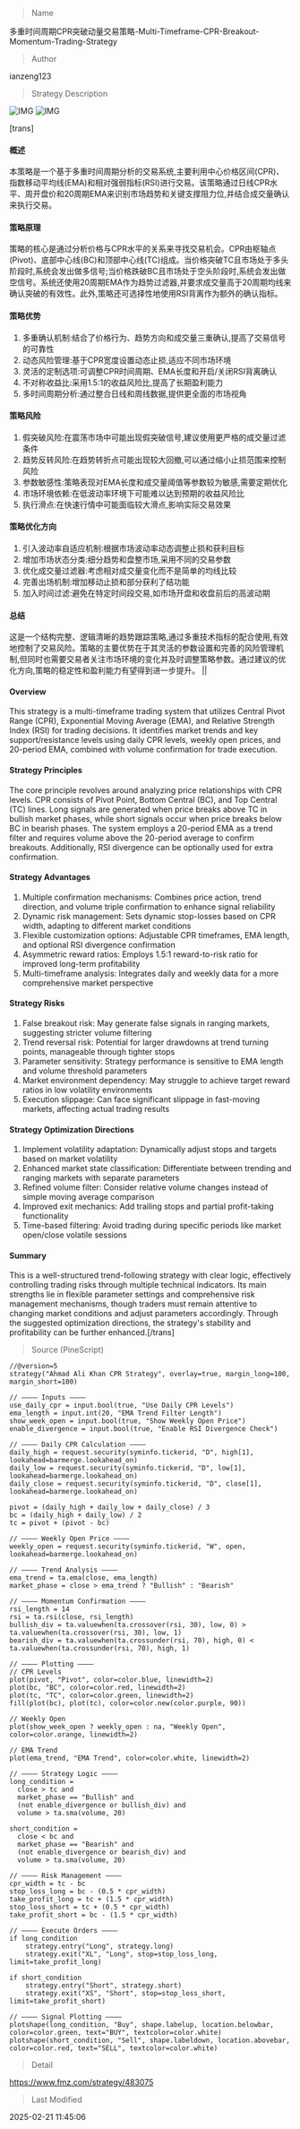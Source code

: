 
> Name

多重时间周期CPR突破动量交易策略-Multi-Timeframe-CPR-Breakout-Momentum-Trading-Strategy

> Author

ianzeng123

> Strategy Description

![IMG](https://www.fmz.com/upload/asset/2d81b1d6c45cd5f0bcd48.png)
![IMG](https://www.fmz.com/upload/asset/2d87b7937b938fd78164c.png)



[trans]
#### 概述
本策略是一个基于多重时间周期分析的交易系统,主要利用中心价格区间(CPR)、指数移动平均线(EMA)和相对强弱指标(RSI)进行交易。该策略通过日线CPR水平、周开盘价和20周期EMA来识别市场趋势和关键支撑阻力位,并结合成交量确认来执行交易。

#### 策略原理
策略的核心是通过分析价格与CPR水平的关系来寻找交易机会。CPR由枢轴点(Pivot)、底部中心线(BC)和顶部中心线(TC)组成。当价格突破TC且市场处于多头阶段时,系统会发出做多信号;当价格跌破BC且市场处于空头阶段时,系统会发出做空信号。系统还使用20周期EMA作为趋势过滤器,并要求成交量高于20周期均线来确认突破的有效性。此外,策略还可选择性地使用RSI背离作为额外的确认指标。

#### 策略优势
1. 多重确认机制:结合了价格行为、趋势方向和成交量三重确认,提高了交易信号的可靠性
2. 动态风险管理:基于CPR宽度设置动态止损,适应不同市场环境
3. 灵活的定制选项:可调整CPR时间周期、EMA长度和开启/关闭RSI背离确认
4. 不对称收益比:采用1.5:1的收益风险比,提高了长期盈利能力
5. 多时间周期分析:通过整合日线和周线数据,提供更全面的市场视角

#### 策略风险
1. 假突破风险:在震荡市场中可能出现假突破信号,建议使用更严格的成交量过滤条件
2. 趋势反转风险:在趋势转折点可能出现较大回撤,可以通过缩小止损范围来控制风险
3. 参数敏感性:策略表现对EMA长度和成交量阈值等参数较为敏感,需要定期优化
4. 市场环境依赖:在低波动率环境下可能难以达到预期的收益风险比
5. 执行滑点:在快速行情中可能面临较大滑点,影响实际交易效果

#### 策略优化方向
1. 引入波动率自适应机制:根据市场波动率动态调整止损和获利目标
2. 增加市场状态分类:细分趋势和盘整市场,采用不同的交易参数
3. 优化成交量过滤器:考虑相对成交量变化而不是简单的均线比较
4. 完善出场机制:增加移动止损和部分获利了结功能
5. 加入时间过滤:避免在特定时间段交易,如市场开盘和收盘前后的高波动期

#### 总结
这是一个结构完整、逻辑清晰的趋势跟踪策略,通过多重技术指标的配合使用,有效地控制了交易风险。策略的主要优势在于其灵活的参数设置和完善的风险管理机制,但同时也需要交易者关注市场环境的变化并及时调整策略参数。通过建议的优化方向,策略的稳定性和盈利能力有望得到进一步提升。 || 

#### Overview
This strategy is a multi-timeframe trading system that utilizes Central Pivot Range (CPR), Exponential Moving Average (EMA), and Relative Strength Index (RSI) for trading decisions. It identifies market trends and key support/resistance levels using daily CPR levels, weekly open prices, and 20-period EMA, combined with volume confirmation for trade execution.

#### Strategy Principles
The core principle revolves around analyzing price relationships with CPR levels. CPR consists of Pivot Point, Bottom Central (BC), and Top Central (TC) lines. Long signals are generated when price breaks above TC in bullish market phases, while short signals occur when price breaks below BC in bearish phases. The system employs a 20-period EMA as a trend filter and requires volume above the 20-period average to confirm breakouts. Additionally, RSI divergence can be optionally used for extra confirmation.

#### Strategy Advantages
1. Multiple confirmation mechanisms: Combines price action, trend direction, and volume triple confirmation to enhance signal reliability
2. Dynamic risk management: Sets dynamic stop-losses based on CPR width, adapting to different market conditions
3. Flexible customization options: Adjustable CPR timeframes, EMA length, and optional RSI divergence confirmation
4. Asymmetric reward ratios: Employs 1.5:1 reward-to-risk ratio for improved long-term profitability
5. Multi-timeframe analysis: Integrates daily and weekly data for a more comprehensive market perspective

#### Strategy Risks
1. False breakout risk: May generate false signals in ranging markets, suggesting stricter volume filtering
2. Trend reversal risk: Potential for larger drawdowns at trend turning points, manageable through tighter stops
3. Parameter sensitivity: Strategy performance is sensitive to EMA length and volume threshold parameters
4. Market environment dependency: May struggle to achieve target reward ratios in low volatility environments
5. Execution slippage: Can face significant slippage in fast-moving markets, affecting actual trading results

#### Strategy Optimization Directions
1. Implement volatility adaptation: Dynamically adjust stops and targets based on market volatility
2. Enhanced market state classification: Differentiate between trending and ranging markets with separate parameters
3. Refined volume filter: Consider relative volume changes instead of simple moving average comparison
4. Improved exit mechanics: Add trailing stops and partial profit-taking functionality
5. Time-based filtering: Avoid trading during specific periods like market open/close volatile sessions

#### Summary
This is a well-structured trend-following strategy with clear logic, effectively controlling trading risks through multiple technical indicators. Its main strengths lie in flexible parameter settings and comprehensive risk management mechanisms, though traders must remain attentive to changing market conditions and adjust parameters accordingly. Through the suggested optimization directions, the strategy's stability and profitability can be further enhanced.[/trans]




> Source (PineScript)

``` pinescript
//@version=5
strategy("Ahmad Ali Khan CPR Strategy", overlay=true, margin_long=100, margin_short=100)

// ———— Inputs ————
use_daily_cpr = input.bool(true, "Use Daily CPR Levels")
ema_length = input.int(20, "EMA Trend Filter Length")
show_week_open = input.bool(true, "Show Weekly Open Price")
enable_divergence = input.bool(true, "Enable RSI Divergence Check")

// ———— Daily CPR Calculation ————
daily_high = request.security(syminfo.tickerid, "D", high[1], lookahead=barmerge.lookahead_on)
daily_low = request.security(syminfo.tickerid, "D", low[1], lookahead=barmerge.lookahead_on)
daily_close = request.security(syminfo.tickerid, "D", close[1], lookahead=barmerge.lookahead_on)

pivot = (daily_high + daily_low + daily_close) / 3
bc = (daily_high + daily_low) / 2
tc = pivot + (pivot - bc)

// ———— Weekly Open Price ————
weekly_open = request.security(syminfo.tickerid, "W", open, lookahead=barmerge.lookahead_on)

// ———— Trend Analysis ————
ema_trend = ta.ema(close, ema_length)
market_phase = close > ema_trend ? "Bullish" : "Bearish"

// ———— Momentum Confirmation ————
rsi_length = 14
rsi = ta.rsi(close, rsi_length)
bullish_div = ta.valuewhen(ta.crossover(rsi, 30), low, 0) > ta.valuewhen(ta.crossover(rsi, 30), low, 1)
bearish_div = ta.valuewhen(ta.crossunder(rsi, 70), high, 0) < ta.valuewhen(ta.crossunder(rsi, 70), high, 1)

// ———— Plotting ————
// CPR Levels
plot(pivot, "Pivot", color=color.blue, linewidth=2)
plot(bc, "BC", color=color.red, linewidth=2)
plot(tc, "TC", color=color.green, linewidth=2)
fill(plot(bc), plot(tc), color=color.new(color.purple, 90))

// Weekly Open
plot(show_week_open ? weekly_open : na, "Weekly Open", color=color.orange, linewidth=2)

// EMA Trend
plot(ema_trend, "EMA Trend", color=color.white, linewidth=2)

// ———— Strategy Logic ————
long_condition = 
  close > tc and 
  market_phase == "Bullish" and 
  (not enable_divergence or bullish_div) and
  volume > ta.sma(volume, 20)

short_condition = 
  close < bc and 
  market_phase == "Bearish" and 
  (not enable_divergence or bearish_div) and
  volume > ta.sma(volume, 20)

// ———— Risk Management ————
cpr_width = tc - bc
stop_loss_long = bc - (0.5 * cpr_width)
take_profit_long = tc + (1.5 * cpr_width)
stop_loss_short = tc + (0.5 * cpr_width)
take_profit_short = bc - (1.5 * cpr_width)

// ———— Execute Orders ————
if long_condition
    strategy.entry("Long", strategy.long)
    strategy.exit("XL", "Long", stop=stop_loss_long, limit=take_profit_long)
    
if short_condition
    strategy.entry("Short", strategy.short)
    strategy.exit("XS", "Short", stop=stop_loss_short, limit=take_profit_short)

// ———— Signal Plotting ————
plotshape(long_condition, "Buy", shape.labelup, location.belowbar, color=color.green, text="BUY", textcolor=color.white)
plotshape(short_condition, "Sell", shape.labeldown, location.abovebar, color=color.red, text="SELL", textcolor=color.white)
```

> Detail

https://www.fmz.com/strategy/483075

> Last Modified

2025-02-21 11:45:06
